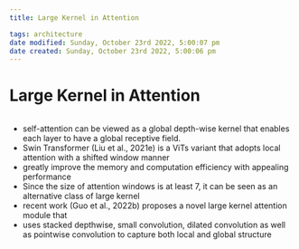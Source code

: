 ```yaml
---
title: Large Kernel in Attention

tags: architecture 
date modified: Sunday, October 23rd 2022, 5:00:07 pm
date created: Sunday, October 23rd 2022, 5:00:06 pm
---
```


# Large Kernel in Attention
```toc
```

- self-attention can be viewed as a global depth-wise kernel that enables each layer to have a global receptive field.
- Swin Transformer (Liu et al., 2021e) is a ViTs variant that adopts local attention with a shifted window manner
- greatly improve the memory and computation efficiency with appealing performance
- Since the size of attention windows is at least 7, it can be seen as an alternative class of large kernel
- recent work (Guo et al., 2022b) proposes a novel large kernel attention module that
- uses stacked depthwise, small convolution, dilated convolution as well as pointwise convolution to capture both local and global structure



